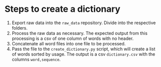 # Steps to create a dictionary
1) Export raw data into the `raw_data` repository. Divide into the respective folders.
2) Process the raw data as necessary. The expected output from this processing is a csv of one column of words with no header.
3) Concatenate all word files into one file to be processed.
4) Pass the file to the `create_dictionary.py` script, which will create a list of words sorted by usage. The output is a csv `dictionary.csv` with the columns `word,sequence`.